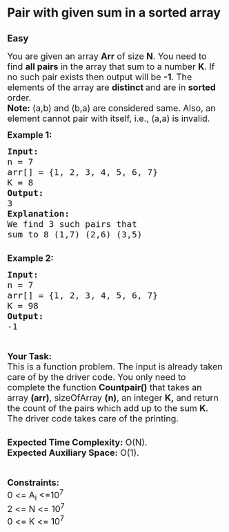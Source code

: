 # Pair with given sum in a sorted array
## Easy
<div class="problems_problem_content__Xm_eO"><p><span style="font-size: 20px;">You are given an array <strong>Arr</strong> of size <strong>N</strong>. You need to find <strong>all pairs</strong> in the array that sum to a number <strong>K</strong>. If no such pair exists then output will be <strong>-1</strong>. The elements of the array are <strong>distinct </strong>and are in <strong>sorted </strong>order.<br><strong>Note:</strong> (a,b) and (b,a) are considered same. Also, an element cannot pair with itself, i.e., (a,a) is invalid.</span></p>
<p><span style="font-size: 20px;"><strong>Example 1:</strong></span></p>
<pre><span style="font-size: 20px;"><strong>Input:
</strong>n = 7
arr[] = {1, 2, 3, 4, 5, 6, 7}
K = 8
<strong>Output:
</strong>3
<strong>Explanation:</strong>
We find 3 such pairs that
sum to 8 (1,7) (2,6) (3,5)
</span></pre>
<p><br><span style="font-size: 20px;"><strong>Example 2:</strong></span></p>
<pre><span style="font-size: 20px;"><strong>Input:
</strong>n = 7
arr[] = {1, 2, 3, 4, 5, 6, 7}
K = 98 <strong>
Output:
</strong>-1 </span></pre>
<p>&nbsp;</p>
<p><span style="font-size: 20px;"><strong>Your Task:</strong><br>This is a function problem. The input is already taken care of by the driver code. You only need to complete the function <strong>Countpair()</strong> that takes an array <strong>(arr)</strong>, sizeOfArray <strong>(n)</strong>, an integer <strong>K,</strong> and return the count of the pairs which add up to the sum <strong>K</strong>. The driver code takes care of the printing.</span></p>
<p><br><span style="font-size: 20px;"><strong>Expected Time Complexity:</strong>&nbsp;O(N).<br><strong>Expected Auxiliary Space:</strong>&nbsp;O(1).</span></p>
<p>&nbsp;</p>
<p><span style="font-size: 20px;"><strong>Constraints:</strong><br>0 &lt;= A<sub>i</sub> &lt;=10<sup>7</sup><br>2 &lt;= N &lt;= 10<sup>7</sup><br>0 &lt;= K &lt;= 10<sup>7</sup></span></p></div>